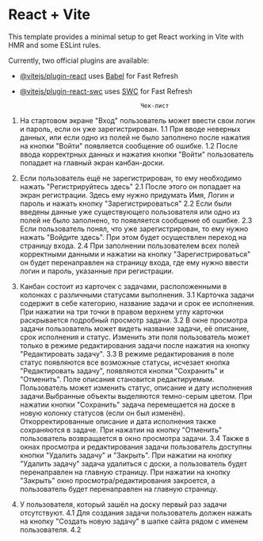 # React + Vite

This template provides a minimal setup to get React working in Vite with HMR and some ESLint rules.

Currently, two official plugins are available:

- [@vitejs/plugin-react](https://github.com/vitejs/vite-plugin-react/blob/main/packages/plugin-react/README.md) uses [Babel](https://babeljs.io/) for Fast Refresh
- [@vitejs/plugin-react-swc](https://github.com/vitejs/vite-plugin-react-swc) uses [SWC](https://swc.rs/) for Fast Refresh

                                        Чек-лист

1. На стартовом экране "Вход" пользователь может ввести свои логин и пароль, если он уже зарегистрирован.
   1.1 При вводе неверных данных, или если одно из полей не было заполнено после нажатия на кнопки "Войти" появляется сообщение об ошибке.
   1.2 После ввода корректрных данных и нажатия кнопки "Войти" пользователь попадает на главный экран канбан-доски.

2. Если пользователь ещё не зарегистрирован, то ему необходимо нажать "Регистрируйтесь здесь"
   2.1 После этого он попадает на экран регистрации. Здесь ему нужно придумать Имя, Логин и пароль и нажать кнопку "Зарегистрироваться"
   2.2 Если были введены данные уже существующего пользователя или одно из полей не было заполнено, то появляется сообщение об ошибке.
   2.3 Если пользователь понял, что уже зарегистрирован, то ему нужно нажать "Войдите здесь". При этом будет осуществлен переход на страницу входа.
   2.4 При заполнении пользователем всех полей корректными данными и нажатии на кнопку "Зарегистрироваться" он будет перенаправлен на страницу входа, где ему нужно ввести логин и пароль, указанные при регистрации.

3. Канбан состоит из карточек с задачами, расположенными в колонках с различными статусами выполнения.
   3.1 Карточка задачи содержит в себе категорию, название задачи и срок ее исполнения. При нажатии на три точки в правом верхнем углу карточки раскрывается подробный просмотр задачи.
   3.2 В окне просмотра задачи пользователь может видеть название задачи, её описание, срок исполнения и статус. Изменить эти поля пользователь может только в режиме редактирования задачи после нажатия на кнопку "Редактировать задачу".
   3.3 В режиме редактирования в поле статус появляются все возможные статусы, исчезает кнопка "Редактировать задачу", появляются кнопки "Сохранить" и "Отменить". Поле описания становится редактируемым.
   Пользователь может изменить статус, описание и дату исполнения задачи.Выбранные объекты выделяются темно-серым цветом.
   При нажатии кнопки "Сохранить" задача перемещается на доске в новую колонку статусов (если он был изменён). Откорректированные описание и дата исполнения также сохраняются в задаче.
   При нажатии на кнопку "Отменить" пользователь возвращается в окно просмотра задачи.
   3.4 Также в окнах просмотра и редактирования задачи пользователь доступны кнопки "Удалить задачу" и "Закрыть". При нажатии на кнопку "Удалить задачу" задача удалиться с доски, а пользователь будет перенаправлен на главную страницу. При нажатии на кнопку "Закрыть" окно просмотра/редактирования закроется, а пользователь будет перенаправлен на главную страницу.

4. У пользователя, который зашёл на доску первый раз задачи отсутствуют.
   4.1 Для создания задачи пользователь должен нажать на кнопку "Создать новую задачу" в шапке сайта рядом с именем пользователя.
   4.2
